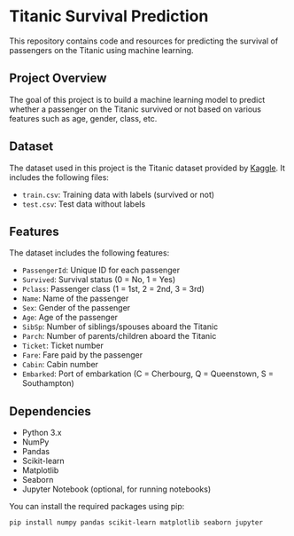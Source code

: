 # Titanic Survival Prediction

This repository contains code and resources for predicting the survival of passengers on the Titanic using machine learning.

## Project Overview

The goal of this project is to build a machine learning model to predict whether a passenger on the Titanic survived or not based on various features such as age, gender, class, etc.

## Dataset

The dataset used in this project is the Titanic dataset provided by [Kaggle](https://www.kaggle.com/c/titanic/data). It includes the following files:
- `train.csv`: Training data with labels (survived or not)
- `test.csv`: Test data without labels

## Features

The dataset includes the following features:
- `PassengerId`: Unique ID for each passenger
- `Survived`: Survival status (0 = No, 1 = Yes)
- `Pclass`: Passenger class (1 = 1st, 2 = 2nd, 3 = 3rd)
- `Name`: Name of the passenger
- `Sex`: Gender of the passenger
- `Age`: Age of the passenger
- `SibSp`: Number of siblings/spouses aboard the Titanic
- `Parch`: Number of parents/children aboard the Titanic
- `Ticket`: Ticket number
- `Fare`: Fare paid by the passenger
- `Cabin`: Cabin number
- `Embarked`: Port of embarkation (C = Cherbourg, Q = Queenstown, S = Southampton)

## Dependencies

- Python 3.x
- NumPy
- Pandas
- Scikit-learn
- Matplotlib
- Seaborn
- Jupyter Notebook (optional, for running notebooks)

You can install the required packages using pip:

```bash
pip install numpy pandas scikit-learn matplotlib seaborn jupyter
